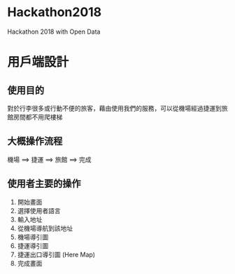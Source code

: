 # Hackathon2018
Hackathon 2018 with Open Data



# 用戶端設計
## 使用目的
對於行李很多或行動不便的旅客，藉由使用我們的服務，可以從機場經過捷運到旅館房間都不用爬樓梯
## 大概操作流程
機場 ==> 捷運 ==> 旅館 ==> 完成

## 使用者主要的操作
1. 開始畫面
1. 選擇使用者語言
1. 輸入地址
1. 從機場導航到該地址
1. 機場導引圖
1. 捷運導引圖
1. 捷運出口導引圖 (Here Map)
1. 完成畫面

